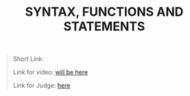 <h1 align="center">SYNTAX, FUNCTIONS AND STATEMENTS</h1>
    <br>

<blockquote>
    <p>
        Short Link: 
    </p>
    <p>
        Link for video: 
        <a href="#">will be here</a>
    </p>
    <p>
        Link for Judge: 
        <a href="https://judge.softuni.bg/Contests/Practice/Index/1795#0">here</a>
    </p>
</blockquote>